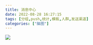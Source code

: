 ```yaml
---
title: 消息中心
date: 2022-08-28 16:27:15
tags: [分组,push,统计,模板,人群,发送渠道]
categories: ["脑图"]
---
```

![](/images/消息中心.png)
